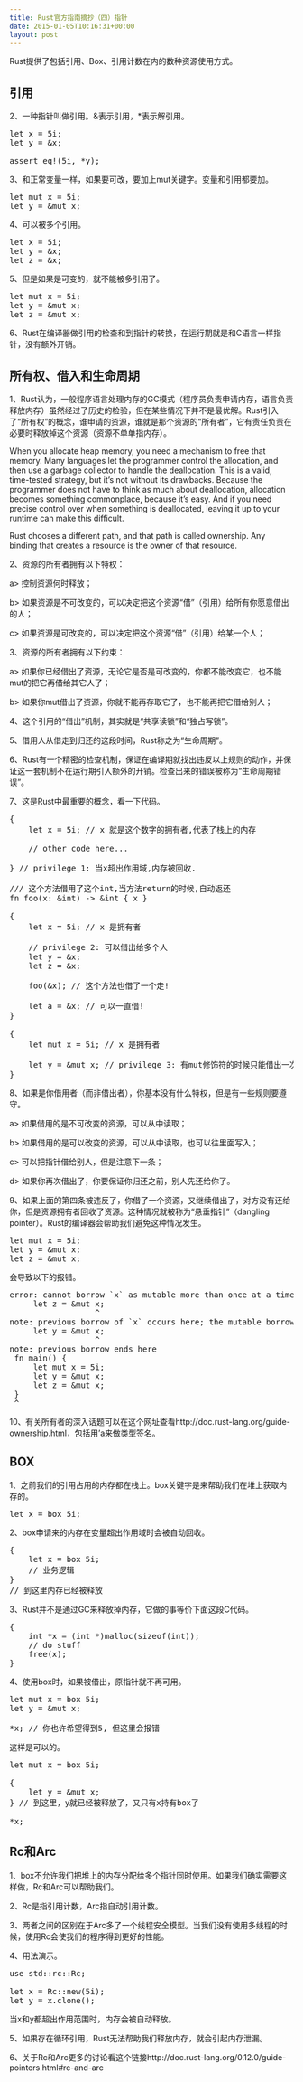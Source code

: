 ```yaml
---
title: Rust官方指南摘抄（四）指针
date: 2015-01-05T10:16:31+00:00
layout: post
---
```


Rust提供了包括引用、Box、引用计数在内的数种资源使用方式。

## 引用

2、一种指针叫做引用。&表示引用，*表示解引用。

<pre>let x = 5i;
let y = &x;

assert_eq!(5i, *y);
</pre>

3、和正常变量一样，如果要可改，要加上mut关键字。变量和引用都要加。

<pre>let mut x = 5i;
let y = &mut x;
</pre>

4、可以被多个引用。

<pre>let x = 5i;
let y = &x;
let z = &x;
</pre>

5、但是如果是可变的，就不能被多引用了。

<pre>let mut x = 5i;
let y = &mut x;
let z = &mut x;
</pre>

6、Rust在编译器做引用的检查和到指针的转换，在运行期就是和C语言一样指针，没有额外开销。

## 所有权、借入和生命周期

1、Rust认为，一般程序语言处理内存的GC模式（程序员负责申请内存，语言负责释放内存）虽然经过了历史的检验，但在某些情况下并不是最优解。Rust引入了“所有权”的概念，谁申请的资源，谁就是那个资源的“所有者”，它有责任负责在必要时释放掉这个资源（资源不单单指内存）。
  
When you allocate heap memory, you need a mechanism to free that memory. Many languages let the programmer control the allocation, and then use a garbage collector to handle the deallocation. This is a valid, time-tested strategy, but it&#8217;s not without its drawbacks. Because the programmer does not have to think as much about deallocation, allocation becomes something commonplace, because it&#8217;s easy. And if you need precise control over when something is deallocated, leaving it up to your runtime can make this difficult.

Rust chooses a different path, and that path is called ownership. Any binding that creates a resource is the owner of that resource.

2、资源的所有者拥有以下特权：
  
a> 控制资源何时释放；
  
b> 如果资源是不可改变的，可以决定把这个资源“借”（引用）给所有你愿意借出的人；
  
c> 如果资源是可改变的，可以决定把这个资源“借”（引用）给某一个人；

3、资源的所有者拥有以下约束：
  
a> 如果你已经借出了资源，无论它是否是可改变的，你都不能改变它，也不能mut的把它再借给其它人了；
  
b> 如果你mut借出了资源，你就不能再存取它了，也不能再把它借给别人；

4、这个引用的“借出”机制，其实就是“共享读锁”和“独占写锁”。

5、借用人从借走到归还的这段时间，Rust称之为“生命周期”。

6、Rust有一个精密的检查机制，保证在编译期就找出违反以上规则的动作，并保证这一套机制不在运行期引入额外的开销。检查出来的错误被称为“生命周期错误”。

7、这是Rust中最重要的概念，看一下代码。

<pre>{
    let x = 5i; // x 就是这个数字的拥有者,代表了栈上的内存

    // other code here...

} // privilege 1: 当x超出作用域,内存被回收.

/// 这个方法借用了这个int,当方法return的时候,自动返还
fn foo(x: &int) -> &int { x }

{
    let x = 5i; // x 是拥有者

    // privilege 2: 可以借出给多个人
    let y = &x;
    let z = &x;

    foo(&x); // 这个方法也借了一个走!

    let a = &x; // 可以一直借!
}

{
    let mut x = 5i; // x 是拥有者

    let y = &mut x; // privilege 3: 有mut修饰符的时候只能借出一次
}
</pre>

8、如果是你借用者（而非借出者），你基本没有什么特权，但是有一些规则要遵守。
  
a> 如果借用的是不可改变的资源，可以从中读取；
  
b> 如果借用的是可以改变的资源，可以从中读取，也可以往里面写入；
  
c> 可以把指针借给别人，但是注意下一条；
  
d> 如果你再次借出了，你要保证你归还之前，别人先还给你了。

9、如果上面的第四条被违反了，你借了一个资源，又继续借出了，对方没有还给你，但是资源拥有者回收了资源。这种情况就被称为“悬垂指针”（dangling pointer）。Rust的编译器会帮助我们避免这种情况发生。

<pre>let mut x = 5i;
let y = &mut x;
let z = &mut x;
</pre>

会导致以下的报错。

<pre>error: cannot borrow `x` as mutable more than once at a time
     let z = &mut x;
                  ^
note: previous borrow of `x` occurs here; the mutable borrow prevents subsequent moves, borrows, or modification of `x` until the borrow ends
     let y = &mut x;
                  ^
note: previous borrow ends here
 fn main() {
     let mut x = 5i;
     let y = &mut x;
     let z = &mut x;
 }
 ^
</pre>

10、有关所有者的深入话题可以在这个网址查看http://doc.rust-lang.org/guide-ownership.html，包括用&#8217;a来做类型签名。

## BOX

1、之前我们的引用占用的内存都在栈上。box关键字是来帮助我们在堆上获取内存的。

<pre>let x = box 5i;
</pre>

2、box申请来的内存在变量超出作用域时会被自动回收。

<pre>{
    let x = box 5i;
    // 业务逻辑
}
// 到这里内存已经被释放
</pre>

3、Rust并不是通过GC来释放掉内存，它做的事等价下面这段C代码。

<pre>{
    int *x = (int *)malloc(sizeof(int));
    // do stuff
    free(x);
}
</pre>

4、使用box时，如果被借出，原指针就不再可用。

<pre>let mut x = box 5i;
let y = &mut x;

*x; // 你也许希望得到5, 但这里会报错
</pre>

这样是可以的。

<pre>let mut x = box 5i;

{
    let y = &mut x;
} // 到这里，y就已经被释放了，又只有x持有box了

*x;
</pre>

## Rc和Arc

1、box不允许我们把堆上的内存分配给多个指针同时使用。如果我们确实需要这样做，Rc和Arc可以帮助我们。

2、Rc是指引用计数，Arc指自动引用计数。

3、两者之间的区别在于Arc多了一个线程安全模型。当我们没有使用多线程的时候，使用Rc会使我们的程序得到更好的性能。

4、用法演示。

<pre>use std::rc::Rc;

let x = Rc::new(5i);
let y = x.clone();
</pre>

当x和y都超出作用范围时，内存会被自动释放。

5、如果存在循环引用，Rust无法帮助我们释放内存，就会引起内存泄漏。

6、关于Rc和Arc更多的讨论看这个链接http://doc.rust-lang.org/0.12.0/guide-pointers.html#rc-and-arc

